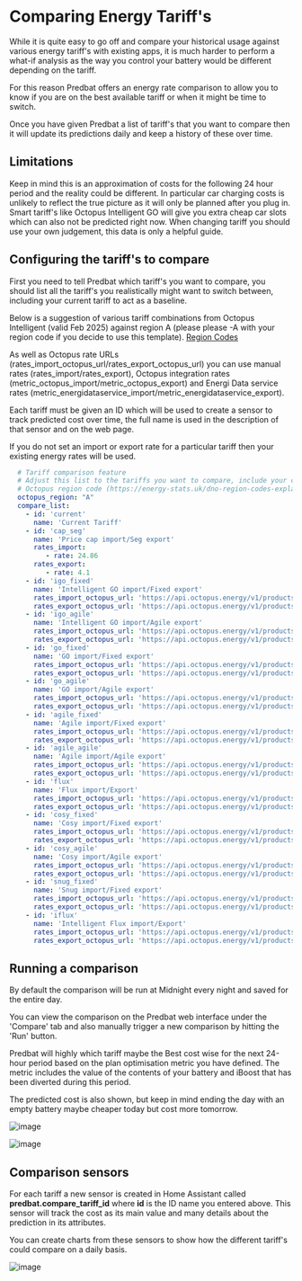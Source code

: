 # Comparing Energy Tariff's

While it is quite easy to go off and compare your historical usage against various energy tariff's with existing apps, it is much harder to perform a what-if analysis
as the way you control your battery would be different depending on the tariff.

For this reason Predbat offers an energy rate comparison to allow you to know if you are on the best available tariff or when it might be time to switch.

Once you have given Predbat a list of tariff's that you want to compare then it will update its predictions daily and keep a history of these over time.

## Limitations

Keep in mind this is an approximation of costs for the following 24 hour period and the reality could be different. In particular car charging costs is unlikely to reflect
the true picture as it will only be planned after you plug in. Smart tariff's like Octopus Intelligent GO will give you extra cheap car slots which can also not be
predicted right now. When changing tariff you should use your own judgement, this data is only a helpful guide.

## Configuring the tariff's to compare

First you need to tell Predbat which tariff's you want to compare, you should list all the tariff's you realistically might want to switch between, including your
current tariff to act as a baseline.

Below is a suggestion of various tariff combinations from Octopus Intelligent (valid Feb 2025) against region A (please please -A with your region code if you decide
to use this template). [Region Codes](https://energy-stats.uk/dno-region-codes-explained/)

As well as Octopus rate URLs (rates_import_octopus_url/rates_export_octopus_url) you can use manual rates (rates_import/rates_export),
Octopus integration rates (metric_octopus_import/metric_octopus_export) and Energi Data service rates (metric_energidataservice_import/metric_energidataservice_export).

Each tariff must be given an ID which will be used to create a sensor to track predicted cost over time, the full name is used in the description of that sensor and on
the web page.

If you do not set an import or export rate for a particular tariff then your existing energy rates will be used.

```yaml
  # Tariff comparison feature
  # Adjust this list to the tariffs you want to compare, include your current tariff also
  # Octopus region code (https://energy-stats.uk/dno-region-codes-explained/)
  octopus_region: "A"
  compare_list:
    - id: 'current'
      name: 'Current Tariff'
    - id: 'cap_seg'
      name: 'Price cap import/Seg export'
      rates_import:
         - rate: 24.86
      rates_export:
         - rate: 4.1  
    - id: 'igo_fixed'
      name: 'Intelligent GO import/Fixed export'
      rates_import_octopus_url: 'https://api.octopus.energy/v1/products/INTELLI-BB-VAR-23-03-01/electricity-tariffs/E-1R-INTELLI-BB-VAR-23-03-01-{octopus_region}/standard-unit-rates/'
      rates_export_octopus_url: 'https://api.octopus.energy/v1/products/OUTGOING-VAR-BB-24-10-26/electricity-tariffs/E-1R-OUTGOING-VAR-BB-24-10-26-{octopus_region}/standard-unit-rates/'
    - id: 'igo_agile'
      name: 'Intelligent GO import/Agile export'
      rates_import_octopus_url: 'https://api.octopus.energy/v1/products/INTELLI-BB-VAR-23-03-01/electricity-tariffs/E-1R-INTELLI-BB-VAR-23-03-01-{octopus_region}/standard-unit-rates/'
      rates_export_octopus_url: 'https://api.octopus.energy/v1/products/AGILE-OUTGOING-BB-23-02-28/electricity-tariffs/E-1R-AGILE-OUTGOING-BB-23-02-28-{octopus_region}/standard-unit-rates/'
    - id: 'go_fixed'
      name: 'GO import/Fixed export'
      rates_import_octopus_url: 'https://api.octopus.energy/v1/products/GO-VAR-BB-23-02-07/electricity-tariffs/E-1R-GO-VAR-BB-23-02-07-{octopus_region}/standard-unit-rates/'
      rates_export_octopus_url: 'https://api.octopus.energy/v1/products/OUTGOING-VAR-BB-24-10-26/electricity-tariffs/E-1R-OUTGOING-VAR-BB-24-10-26-{octopus_region}/standard-unit-rates/'
    - id: 'go_agile'
      name: 'GO import/Agile export'
      rates_import_octopus_url: 'https://api.octopus.energy/v1/products/GO-VAR-BB-23-02-07/electricity-tariffs/E-1R-GO-VAR-BB-23-02-07-{octopus_region}/standard-unit-rates/'
      rates_export_octopus_url: 'https://api.octopus.energy/v1/products/AGILE-OUTGOING-BB-23-02-28/electricity-tariffs/E-1R-AGILE-OUTGOING-BB-23-02-28-{octopus_region}/standard-unit-rates/'
    - id: 'agile_fixed'
      name: 'Agile import/Fixed export'
      rates_import_octopus_url: 'https://api.octopus.energy/v1/products/AGILE-24-10-01/electricity-tariffs/E-1R-AGILE-24-10-01-{octopus_region}/standard-unit-rates/'
      rates_export_octopus_url: 'https://api.octopus.energy/v1/products/OUTGOING-VAR-BB-24-10-26/electricity-tariffs/E-1R-OUTGOING-VAR-BB-24-10-26-{octopus_region}/standard-unit-rates/'
    - id: 'agile_agile'
      name: 'Agile import/Agile export'
      rates_import_octopus_url: 'https://api.octopus.energy/v1/products/AGILE-24-10-01/electricity-tariffs/E-1R-AGILE-24-10-01-{octopus_region}/standard-unit-rates/'
      rates_export_octopus_url: 'https://api.octopus.energy/v1/products/AGILE-OUTGOING-BB-23-02-28/electricity-tariffs/E-1R-AGILE-OUTGOING-BB-23-02-28-{octopus_region}/standard-unit-rates/'
    - id: 'flux'
      name: 'Flux import/Export'
      rates_import_octopus_url: 'https://api.octopus.energy/v1/products/FLUX-IMPORT-23-02-14/electricity-tariffs/E-1R-FLUX-IMPORT-23-02-14-{octopus_region}/standard-unit-rates'
      rates_export_octopus_url: 'https://api.octopus.energy/v1/products/FLUX-EXPORT-BB-23-02-14/electricity-tariffs/E-1R-FLUX-EXPORT-BB-23-02-14-{octopus_region}/standard-unit-rates'
    - id: 'cosy_fixed'
      name: 'Cosy import/Fixed export'
      rates_import_octopus_url: 'https://api.octopus.energy/v1/products/COSY-22-12-08/electricity-tariffs/E-1R-COSY-22-12-08-{octopus_region}/standard-unit-rates'
      rates_export_octopus_url: 'https://api.octopus.energy/v1/products/OUTGOING-VAR-BB-24-10-26/electricity-tariffs/E-1R-OUTGOING-VAR-BB-24-10-26-{octopus_region}/standard-unit-rates/'
    - id: 'cosy_agile'
      name: 'Cosy import/Agile export'
      rates_import_octopus_url: 'https://api.octopus.energy/v1/products/COSY-22-12-08/electricity-tariffs/E-1R-COSY-22-12-08-{octopus_region}/standard-unit-rates'
      rates_export_octopus_url: 'https://api.octopus.energy/v1/products/AGILE-OUTGOING-BB-23-02-28/electricity-tariffs/E-1R-AGILE-OUTGOING-BB-23-02-28-{octopus_region}/standard-unit-rates/'
    - id: 'snug_fixed'
      name: 'Snug import/Fixed export'
      rates_import_octopus_url: 'https://api.octopus.energy/v1/products/SNUG-24-11-07/electricity-tariffs/E-1R-SNUG-24-11-07-{octopus_region}/standard-unit-rates/'
      rates_export_octopus_url: 'https://api.octopus.energy/v1/products/OUTGOING-VAR-BB-24-10-26/electricity-tariffs/E-1R-OUTGOING-VAR-BB-24-10-26-{octopus_region}/standard-unit-rates/'
    - id: 'iflux'
      name: 'Intelligent Flux import/Export'
      rates_import_octopus_url: 'https://api.octopus.energy/v1/products/INTELLI-FLUX-IMPORT-23-07-14/electricity-tariffs/E-1R-INTELLI-FLUX-IMPORT-23-07-14-{octopus_region}/standard-unit-rates/'
      rates_export_octopus_url: 'https://api.octopus.energy/v1/products/INTELLI-FLUX-EXPORT-23-07-14/electricity-tariffs/E-1R-INTELLI-FLUX-EXPORT-23-07-14-{octopus_region}/standard-unit-rates/'
```


## Running a comparison

By default the comparison will be run at Midnight every night and saved for the entire day.

You can view the comparison on the Predbat web interface under the 'Compare' tab and also manually trigger a new comparison by hitting the 'Run' button.

Predbat will highly which tariff maybe the Best cost wise for the next 24-hour period based on the plan optimisation metric you have defined. The metric
includes the value of the contents of your battery and iBoost that has been diverted during this period.

The predicted cost is also shown, but keep in mind ending the day with an empty battery maybe cheaper today but cost more tomorrow.

![image](https://github.com/user-attachments/assets/399866a1-7d86-457d-b525-7c2e1fdf683b)

![image](https://github.com/user-attachments/assets/b7c7f9a3-8a80-4abf-a08c-4da62b9258fe)

## Comparison sensors

For each tariff a new sensor is created in Home Assistant called **predbat.compare_tariff_id** where **id** is the ID name you entered above. This sensor will track the cost
as its main value and many details about the prediction in its attributes.

You can create charts from these sensors to show how the different tariff's could compare on a daily basis.

![image](https://github.com/user-attachments/assets/6d5c30f6-822f-4d9c-b4a6-701c0b676c61)
